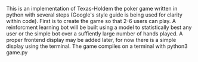 This is an implementation of Texas-Holdem the poker game written in python with several steps (Google's style guide is being used for clarity within code). First is to create the game so that 2-6 users can play. A reinforcment learning bot will be built using a model to statistically best any user or the simple bot over a suffiently large number of hands played. A proper frontend display may be added later, for now there is a simple display using the terminal. The game compiles on a terminal with python3 game.py
